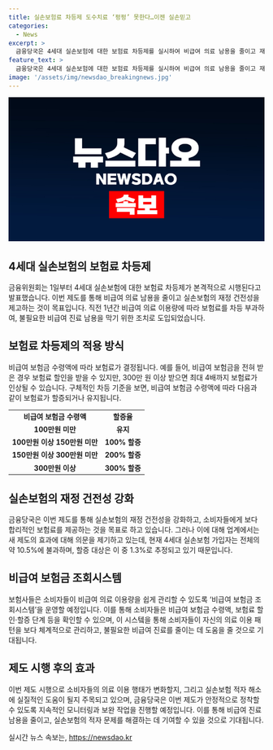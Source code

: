 ```yaml
---
title: 실손보험료 차등제 도수치료 ‘펑펑’ 못한다…이젠 실손믿고
categories:
  - News
excerpt: >
  금융당국은 4세대 실손보험에 대한 보험료 차등제를 실시하여 비급여 의료 남용을 줄이고 재정 건전성을 높이고자 함. 보험료는 비급여 보험금 수령액에 따라 차등 부과되며, 비급여 진료 남용을 막기 위한 조치. 그러나 업계에서는 제도 기대효과에 의문 제기하며, 보험사들은 비급여 보험금 조회시스템을 운영하여 소비자의 의료 이용을 관리할 수 있도록 지원할 예정. 제도 시행으로 실손보험의 재정 건전성을 강화하고, 비급여 진료 남용을 줄이며 보험료를 합리적으로 제공하는 것이 목표.
feature_text: >
  금융당국은 4세대 실손보험에 대한 보험료 차등제를 실시하여 비급여 의료 남용을 줄이고 재정 건전성을 높이고자 함. 보험료는 비급여 보험금 수령액에 따라 차등 부과되며, 비급여 진료 남용을 막기 위한 조치. 그러나 업계에서는 제도 기대효과에 의문 제기하며, 보험사들은 비급여 보험금 조회시스템을 운영하여 소비자의 의료 이용을 관리할 수 있도록 지원할 예정. 제도 시행으로 실손보험의 재정 건전성을 강화하고, 비급여 진료 남용을 줄이며 보험료를 합리적으로 제공하는 것이 목표.
image: '/assets/img/newsdao_breakingnews.jpg'
---
```


<p><img src="/assets/img/newsdao_breakingnews.jpg" alt="implanttips 속보" /></p>

<h2 data-ke-size="size26">4세대 실손보험의 보험료 차등제</h2>

<p data-ke-size="size16">금융위원회는 1일부터 4세대 실손보험에 대한 보험료 차등제가 본격적으로 시행된다고 발표했습니다. 이번 제도를 통해 비급여 의료 남용을 줄이고 실손보험의 재정 건전성을 제고하는 것이 목표입니다. 직전 1년간 비급여 의료 이용량에 따라 보험료를 차등 부과하여, 불필요한 비급여 진료 남용을 막기 위한 조치로 도입되었습니다.</p>

<h2 data-ke-size="size26">보험료 차등제의 적용 방식</h2>

<p data-ke-size="size16">비급여 보험금 수령액에 따라 보험료가 결정됩니다. 예를 들어, 비급여 보험금을 전혀 받은 경우 보험료 할인을 받을 수 있지만, 300만 원 이상 받으면 최대 4배까지 보험료가 인상될 수 있습니다. 구체적인 차등 기준을 보면, 비급여 보험금 수령액에 따라 다음과 같이 보험료가 할증되거나 유지됩니다.</p>

<table>
    <tr>
        <td style="text-align: center; height: 17px;"><b>비급여 보험금 수령액</b></td>
        <td style="text-align: center; height: 17px;"><b>할증율</b></td>
    </tr>
    <tr>
        <td style="text-align: center; height: 17px;"><b>100만원 미만</b></td>
        <td style="text-align: center; height: 17px;"><b>유지</b></td>
    </tr>
    <tr>
        <td style="text-align: center; height: 17px;"><b>100만원 이상 150만원 미만</b></td>
        <td style="text-align: center; height: 17px;"><b>100% 할증</b></td>
    </tr>
    <tr>
        <td style="text-align: center; height: 17px;"><b>150만원 이상 300만원 미만</b></td>
        <td style="text-align: center; height: 17px;"><b>200% 할증</b></td>
    </tr>
    <tr>
        <td style="text-align: center; height: 17px;"><b>300만원 이상</b></td>
        <td style="text-align: center; height: 17px;"><b>300% 할증</b></td>
    </tr>
</table>

<h2 data-ke-size="size26">실손보험의 재정 건전성 강화</h2>

<p data-ke-size="size16">금융당국은 이번 제도를 통해 실손보험의 재정 건전성을 강화하고, 소비자들에게 보다 합리적인 보험료를 제공하는 것을 목표로 하고 있습니다. 그러나 이에 대해 업계에서는 새 제도의 효과에 대해 의문을 제기하고 있는데, 현재 4세대 실손보험 가입자는 전체의 약 10.5%에 불과하며, 할증 대상은 이 중 1.3%로 추정되고 있기 때문입니다.</p>

<h2 data-ke-size="size26">비급여 보험금 조회시스템</h2>

<p data-ke-size="size16">보험사들은 소비자들이 비급여 의료 이용량을 쉽게 관리할 수 있도록 ‘비급여 보험금 조회시스템’을 운영할 예정입니다. 이를 통해 소비자들은 비급여 보험금 수령액, 보험료 할인·할증 단계 등을 확인할 수 있으며, 이 시스텤을 통해 소비자들이 자신의 의료 이용 패턴을 보다 체계적으로 관리하고, 불필요한 비급여 진료를 줄이는 데 도움을 줄 것으로 기대됩니다.</p>

<h2 data-ke-size="size26">제도 시행 후의 효과</h2>

<p data-ke-size="size16">이번 제도 시행으로 소비자들의 의료 이용 행태가 변화할지, 그리고 실손보험 적자 해소에 실질적인 도움이 될지 주목되고 있으며, 금융당국은 이번 제도가 안정적으로 정착할 수 있도록 지속적인 모니터링과 보완 작업을 진행할 예정입니다. 이를 통해 비급여 진료 남용을 줄이고, 실손보험의 적자 문제를 해결하는 데 기여할 수 있을 것으로 기대됩니다.</p>
실시간 뉴스 속보는, <a href="https://newsdao.kr" rel="dofollow">https://newsdao.kr</a>



